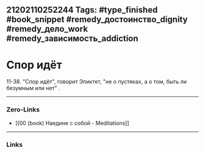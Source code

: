 21202110252244
Tags: #type_finished #book_snippet #remedy_достоинство_dignity #remedy_дело_work #remedy_зависимость_addiction
---
# Спор идёт

 11-38. "Спор идёт", говорит Эпиктет, "не о пустяках, а о том, быть ли безумным или нет"  .

---
### Zero-Links
- [[00 (book) Наедине с собой - Meditations]]
---
### Links
